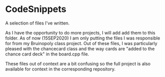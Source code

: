 # CodeSnippets
A selection of files I've written.


As I have the opportunity to do more projects, I will add add them to this folder. 
As of now (15SEP2020) I am only putting the files I was responsible for from my Bruinopoly class project. 
Out of these files, I was particularly pleased with the chancecard class and the way cards are "added to the chance card deck" in the board.cpp file. 

These files out of context are a bit confusing so the full project is also available for context in the corresponding repository.  
